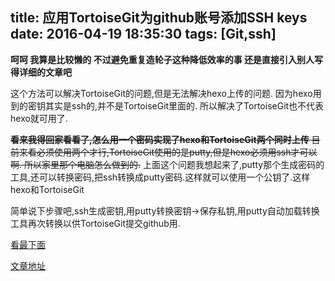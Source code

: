 title: 应用TortoiseGit为github账号添加SSH keys
date: 2016-04-19 18:35:30
tags: [Git,ssh]
---

**呵呵 我算是比较懒的 不过避免重复造轮子这种降低效率的事 还是直接引入别人写得详细的文章吧**

这个方法可以解决TortoiseGit的问题,但是无法解决hexo上传的问题.
因为hexo用到的密钥其实是ssh的,并不是TortoiseGit里面的.
所以解决了TortoiseGit也不代表hexo就可用了.

~~**看来我得回家看看了,怎么用一个密码实现了hexo和TortoiseGit两个同时上传**
目前来看必须使用两个才行,TortoiseGit使用的是putty,但是hexo必须用ssh才可以啊. 所以家里那个电脑怎么做到的.~~
上面这个问题我想起来了,putty那个生成密码的工具,还可以转换密码,把ssh转换成putty密码.这样就可以使用一个公钥了.这样hexo和TortoiseGit

简单说下步骤吧,ssh生成密钥,用putty转换密钥->保存私钥,用putty自动加载转换工具再次转换以供TortoiseGit提交github用.

[看最下面](https://www.zybuluo.com/mdeditor#319400)

[文章地址](http://jingyan.baidu.com/article/63f236280f7e750209ab3d60.html)

